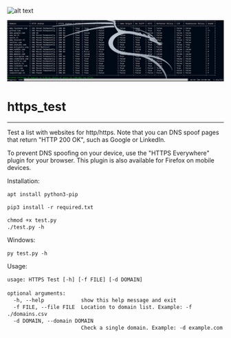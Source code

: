 ![alt text](./demo1.gif)

![alt text](./demo.png)


# https_test

***

Test a list with websites for http/https.
Note that you can DNS spoof pages that return "HTTP 200 OK", such as Google or LinkedIn.

To prevent DNS spoofing on your device, use the "HTTPS Everywhere" plugin for your browser.
This plugin is also available for Firefox on mobile devices.


Installation:
```Shell
apt install python3-pip
```

```Shell
pip3 install -r required.txt
```

```Shell
chmod +x test.py
./test.py -h
```

Windows:
```Shell
py test.py -h
```

Usage:
```Shell
usage: HTTPS Test [-h] [-f FILE] [-d DOMAIN]

optional arguments:
  -h, --help            show this help message and exit
  -f FILE, --file FILE  Location to domain list. Example: -f ./domains.csv
  -d DOMAIN, --domain DOMAIN
                        Check a single domain. Example: -d example.com
```

